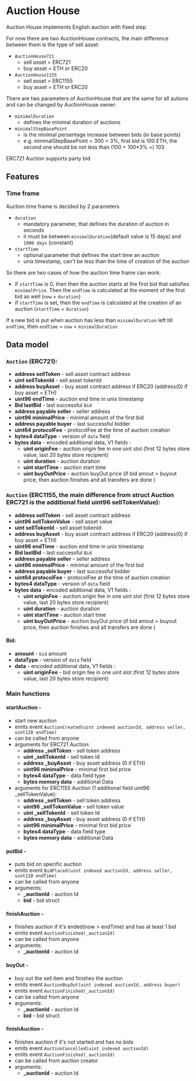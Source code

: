# Auction House
Auction House implements English auction with fixed step

For now there are two AuctionHouse contracts, the main difference between them is the type of sell asset:
  - `AuctionHouse721`
    - sell asset = ERC721
    - buy asset = ETH or ERC20
  - `AuctionHouse1155`
    - sell asset = ERC1155
    - buy asset = ETH or ERC20

There are two parameters of AuctionHouse that are the same for all autions and can be changed by AuctionHouse owner:
  - `minimalDuration`
    - defines the minimal duration of auctions
  - `minimalStepBasePoint`
    - is the minimal persentage increase between bids (in base points)
    - e.g. minimalStepBasePoint = 300 = 3%, first bid is 100 ETH, the second one should be not less than (100 + 100*3% =) 103

ERC721 Auction supports party bid
## Features
### Time frame
Auction time frame is decided by 2 parameters
  - `duration`
    - mandatory parameter, that defines the duration of auction in seconds
    - it must be between `minimalDuration`(default value is 15 days) and `1000 days` (constant)
  - `startTime`
    - optional parameter that defines the start time an auction
    - unix timestamp, can't be less than the time of creation of the auction

So there are two cases of how the auction time frame can work:
  - if `startTime` is 0, then then the auction starts at the first bid that satisfies `minimalPrice`. Then the `endTime` is calculated at the moment of the first bid as well (`now` + `duration`)
  - if `startTime` is set, then the `endTime` is calculated at the creation of an auction (`startTime` + `duration`)

If a new bid is put when auction has less than `minimalDuration` left till `endTime`, then `endTime` = `now` + `minimalDuration`

## Data model
### `Auction` (ERC721):
- **address sellToken** - sell asset contract address
- **uint sellTokenId** - sell asset tokenId
- **address buyAsset** - buy asset contract address if ERC20 (address(0) if buy asset = ETH)
- **uint96 endTime** - auction end time in unix timestamp
- **Bid lastBid** - last successful `Bid`
- **address payable seller** - seller address
- **uint96 minimalPrice** - minimal amount of the first bid
- **address payable buyer** - last successful bidder
- **uint64 protocolFee** - protocolFee at the time of auction creation
- **bytes4 dataType** - version of `data` field 
- **bytes data** - encoded additional data, V1 fields :
  - **uint originFee** - auction origin fee in one uint slot (first 12 bytes store value, last 20 bytes store recipient)
  - **uint duration** - auction duration
  - **uint startTime** - auction start time 
  - **uint buyOutPrice** - auction buyOut price (if bid amout > buyout price, then auction finishes and all transfers are done )

### `Auction` (ERC1155, the main difference from struct Auction ERC721 is the additional field **uint96 sellTokenValue**):
- **address sellToken** - sell asset contract address
- **uint96 sellTokenValue** - sell asset value
- **uint sellTokenId** - sell asset tokenId
- **address buyAsset** - buy asset contract address if ERC20 (address(0) if buy asset = ETH)
- **uint96 endTime** - auction end time in unix timestamp
- **Bid lastBid** - last successful `Bid`
- **address payable seller** - seller address
- **uint96 minimalPrice** - minimal amount of the first bid
- **address payable buyer** - last successful bidder
- **uint64 protocolFee** - protocolFee at the time of auction creation
- **bytes4 dataType** - version of `data` field 
- **bytes data** - encoded additional data, V1 fields :
  - **uint originFee** - auction origin fee in one uint slot (first 12 bytes store value, last 20 bytes store recipient)
  - **uint duration** - auction duration
  - **uint startTime** - auction start time 
  - **uint buyOutPrice** - auction buyOut price (if bid amout > buyout price, then auction finishes and all transfers are done )

#### Bid:
- **amount** - `bid` amount
- **dataType** - version of `data` field 
- **data** - encoded additional data, V1 fields :
  - **uint originFee** - bid origin fee in one uint slot (first 12 bytes store value, last 20 bytes store recipient)
### Main functions
#### **startAuction** - 
- start new auction 
- emits event `AuctionCreated(uint indexed auctionId, address seller, uint128 endTime)`
- can be called from anyone
- arguments for ERC721 Auction:
  - **address _sellToken** - sell token address
  - **uint _sellTokenId** - sell token Id
  - **address _buyAsset** - buy asset address (0 if ETH)
  - **uint96 minimalPrice** - minimal first bid price
  - **bytes4 dataType** - data field type
  - **bytes memory data** - additional Data
- arguments for ERC1155 Auction (1 additional field uint96 _sellTokenValue):
  - **address _sellToken** - sell token address
  - **uint96 _sellTokenValue** - sell token value
  - **uint _sellTokenId** - sell token Id
  - **address _buyAsset** - buy asset address (0 if ETH)
  - **uint96 minimalPrice** - minimal first bid price
  - **bytes4 dataType** - data field type
  - **bytes memory data** - additional Data

#### **putBid** - 
- puts bid on specific auction
- emits event `BidPlaced(uint indexed auctionId, address seller, uint128 endTime)`
- can be called from anyone
- arguments:
  - **_auctionId** - auction Id
  - **bid** - bid struct
#### **finishAuction** - 
- finishes auction if it's ended(now > endTime) and has at least 1 bid
- emits event `AuctionFinished(_auctionId)`
- can be called from anyone
- arguments:
  - **_auctionId** - auction Id

#### **buyOut** - 
- buy out the sell item and finishes the auction
- emits event `AuctionBuyOut(uint indexed auctionId, address buyer)`
- emits event `AuctionFinished(_auctionId)`
- can be called from anyone
- arguments:
  - **_auctionId** - auction Id
  - **bid** - bid struct
  
#### **finishAuction** - 
- finishes auction if it's not started and has no bids
- emits event `AuctionCancelled(uint indexed auctionId)`
- emits event `AuctionFinished(_auctionId)`
- can be called from auction creator
- arguments:
  - **_auctionId** - auction Id